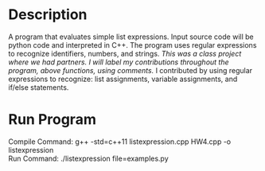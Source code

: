 # Description  
  
A program that evaluates simple list expressions. Input source code will be python code and interpreted in C++. The program uses regular expressions to recognize identifiers, numbers, and strings. *This was a class project where we had partners. I will label my contributions throughout the program, above functions, using comments.* I contributed by using regular expressions to recognize: list assignments, variable assignments, and if/else statements.  

# Run Program  
Compile Command: g++ -std=c++11 listexpression.cpp HW4.cpp -o listexpression  
Run Command: ./listexpression file=examples.py  
